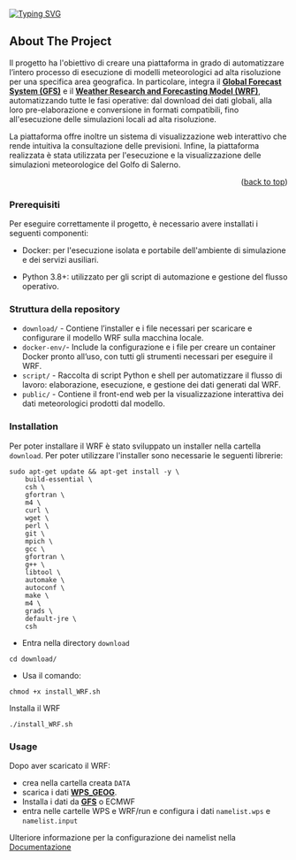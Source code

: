 <a id="readme-top"></a>


[![Typing SVG](https://readme-typing-svg.herokuapp.com/?color=dcebfd&size=35&center=true&vCenter=true&width=1000&lines=WRF4Salerno)](https://git.io/typing-svg)

<!-- ABOUT THE PROJECT -->
## About The Project
Il progetto ha l'obiettivo di creare una piattaforma in grado di automatizzare l’intero processo di esecuzione di modelli meteorologici ad alta risoluzione per una specifica area geografica.
In particolare, integra il [**Global Forecast System (GFS)**](https://www.ncei.noaa.gov/products/weather-climate-models/global-forecast) e il [**Weather Research and Forecasting Model (WRF)**](https://github.com/wrf-model/WRF), automatizzando tutte le fasi operative: dal download dei dati globali, alla loro pre-elaborazione e conversione in formati compatibili, fino all'esecuzione delle simulazioni locali ad alta risoluzione.

La piattaforma offre inoltre un sistema di visualizzazione web interattivo  che rende intuitiva la consultazione delle previsioni.
Infine, la piattaforma realizzata è stata utilizzata per l'esecuzione e la visualizzazione delle simulazioni meteorologice del Golfo di Salerno.
<p align="right">(<a href="#readme-top">back to top</a>)</p>

<!-- GETTING STARTED -->

### Prerequisiti
Per eseguire correttamente il progetto, è necessario avere installati i seguenti componenti:

* Docker: per l'esecuzione isolata e portabile dell'ambiente di simulazione e dei servizi ausiliari.

* Python 3.8+: utilizzato per gli script di automazione e gestione del flusso operativo.

### Struttura della repository
* `download/` - Contiene l’installer e i file necessari per scaricare e configurare il modello WRF sulla macchina locale.
* `docker-env/`- Include la configurazione e i file per creare un container Docker pronto all’uso, con tutti gli strumenti necessari per eseguire il WRF.
* `script/` - Raccolta di script Python e shell per automatizzare il flusso di lavoro: elaborazione, esecuzione, e gestione dei dati generati dal WRF.
* `public/` - Contiene il front-end web per la visualizzazione interattiva dei dati meteorologici prodotti dal modello.

### Installation

Per poter installare il WRF è stato sviluppato un installer nella cartella `download`. 
Per poter utilizzare l'installer sono necessarie le seguenti librerie:

```
sudo apt-get update && apt-get install -y \
    build-essential \
    csh \
    gfortran \
    m4 \
    curl \
    wget \
    perl \
    git \
    mpich \
    gcc \
    gfortran \
    g++ \
    libtool \
    automake \
    autoconf \
    make \
    m4 \
    grads \
    default-jre \
    csh
```

* Entra nella directory `download`
```
cd download/
```
* Usa il comando:
```
chmod +x install_WRF.sh
```
Installa il WRF
```
./install_WRF.sh
```

### Usage
Dopo aver scaricato il WRF:
* crea nella cartella creata `DATA` 
* scarica i dati [**WPS_GEOG**](http://www2.mmm.ucar.edu/wrf/users/download/get_sources_wps_geog.html).
* Installa i dati da [**GFS**](https://www.ncei.noaa.gov/products/weather-climate-models/global-forecast) o ECMWF
* entra nelle cartelle WPS e WRF/run e configura i dati `namelist.wps` e `namelist.input` 

Ulteriore informazione per la configurazione dei namelist nella [Documentazione](https://www2.mmm.ucar.edu/wrf/users/wrf_users_guide/build/html/namelist_variables.html)




